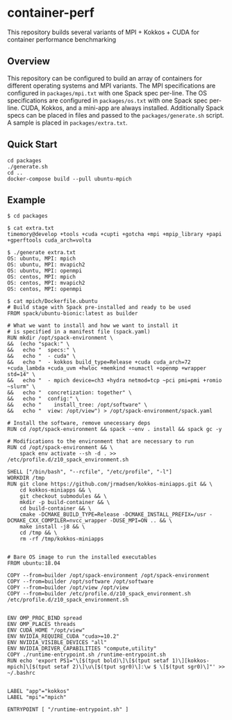 # container-perf

This repository builds several variants of MPI + Kokkos + CUDA for container performance benchmarking

## Overview

This repository can be configured to build an array of containers for different operating systems and MPI variants.
The MPI specifications are configured in `packages/mpi.txt` with one Spack spec per-line.
The OS specifications are configured in `packages/os.txt` with one Spack spec per-line.
CUDA, Kokkos, and a mini-app are always installed. Additionally Spack specs can be placed in files and
passed to the `packages/generate.sh` script. A sample is placed in `packages/extra.txt`.

## Quick Start

```console
cd packages
./generate.sh
cd ..
docker-compose build --pull ubuntu-mpich
```

## Example

```console
$ cd packages

$ cat extra.txt
timemory@develop +tools +cuda +cupti +gotcha +mpi +mpip_library +papi +gperftools cuda_arch=volta

$ ./generate extra.txt
OS: ubuntu, MPI: mpich
OS: ubuntu, MPI: mvapich2
OS: ubuntu, MPI: openmpi
OS: centos, MPI: mpich
OS: centos, MPI: mvapich2
OS: centos, MPI: openmpi

$ cat mpich/Dockerfile.ubuntu
# Build stage with Spack pre-installed and ready to be used
FROM spack/ubuntu-bionic:latest as builder

# What we want to install and how we want to install it
# is specified in a manifest file (spack.yaml)
RUN mkdir /opt/spack-environment \
&&  (echo "spack:" \
&&   echo "  specs:" \
&&   echo "  - cuda" \
&&   echo "  - kokkos build_type=Release +cuda cuda_arch=72 +cuda_lambda +cuda_uvm +hwloc +memkind +numactl +openmp +wrapper std=14" \
&&   echo "  - mpich device=ch3 +hydra netmod=tcp ~pci pmi=pmi +romio ~slurm" \
&&   echo "  concretization: together" \
&&   echo "  config:" \
&&   echo "    install_tree: /opt/software" \
&&   echo "  view: /opt/view") > /opt/spack-environment/spack.yaml

# Install the software, remove unecessary deps
RUN cd /opt/spack-environment && spack --env . install && spack gc -y

# Modifications to the environment that are necessary to run
RUN cd /opt/spack-environment && \
    spack env activate --sh -d . >> /etc/profile.d/z10_spack_environment.sh

SHELL ["/bin/bash", "--rcfile", "/etc/profile", "-l"]
WORKDIR /tmp
RUN git clone https://github.com/jrmadsen/kokkos-miniapps.git && \
    cd kokkos-miniapps && \
    git checkout submodules && \
    mkdir -p build-container && \
    cd build-container && \
    cmake -DCMAKE_BUILD_TYPE=Release -DCMAKE_INSTALL_PREFIX=/usr -DCMAKE_CXX_COMPILER=nvcc_wrapper -DUSE_MPI=ON .. && \
    make install -j8 && \
    cd /tmp && \
    rm -rf /tmp/kokkos-miniapps


# Bare OS image to run the installed executables
FROM ubuntu:18.04

COPY --from=builder /opt/spack-environment /opt/spack-environment
COPY --from=builder /opt/software /opt/software
COPY --from=builder /opt/view /opt/view
COPY --from=builder /etc/profile.d/z10_spack_environment.sh /etc/profile.d/z10_spack_environment.sh


ENV OMP_PROC_BIND spread
ENV OMP_PLACES threads
ENV CUDA_HOME "/opt/view"
ENV NVIDIA_REQUIRE_CUDA "cuda>=10.2"
ENV NVIDIA_VISIBLE_DEVICES "all"
ENV NVIDIA_DRIVER_CAPABILITIES "compute,utility"
COPY ./runtime-entrypoint.sh /runtime-entrypoint.sh
RUN echo 'export PS1="\[$(tput bold)\]\[$(tput setaf 1)\][kokkos-mpich]\[$(tput setaf 2)\]\u\[$(tput sgr0)\]:\w $ \[$(tput sgr0)\]"' >> ~/.bashrc


LABEL "app"="kokkos"
LABEL "mpi"="mpich"

ENTRYPOINT [ "/runtime-entrypoint.sh" ]
```
